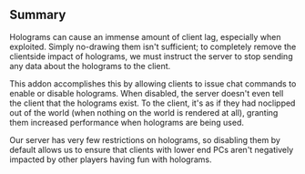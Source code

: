 ## Summary
Holograms can cause an immense amount of client lag, especially when exploited. Simply no-drawing them isn't sufficient; to completely remove the clientside impact of holograms, we must instruct the server to stop sending any data about the holograms to the client.

This addon accomplishes this by allowing clients to issue chat commands to enable or disable holograms. When disabled, the server doesn't even tell the client that the holograms exist. To the client, it's as if they had noclipped out of the world (when nothing on the world is rendered at all), granting them increased performance when holograms are being used.


Our server has very few restrictions on holograms, so disabling them by default allows us to ensure that clients with lower end PCs aren't negatively impacted by other players having fun with holograms.
